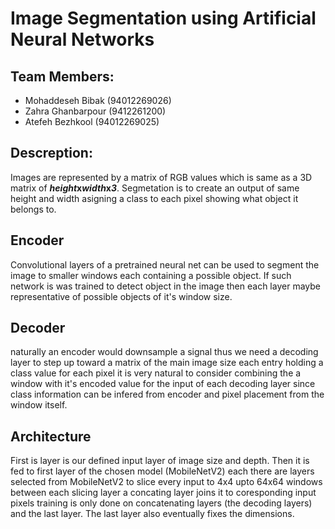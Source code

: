 # Image Segmentation using Artificial Neural Networks

## Team Members:
- Mohaddeseh Bibak (94012269026)
- Zahra Ghanbarpour (9412261200)
- Atefeh Bezhkool (94012269025)

## Descreption:
Images are represented by a matrix of RGB values which is same
as a 3D matrix of **_height_**x**_width_**x**_3_**.
Segmetation is to create an output of same height and width asigning
a class to each pixel showing what object it belongs to.
## Encoder
Convolutional layers of a pretrained neural net can be used to segment the image
to smaller windows each containing a possible object. If such network is was
trained to detect object in the image then each layer maybe representative of
possible objects of it's window size.
## Decoder
naturally an encoder would downsample a signal thus we need a decoding layer to
step up toward a matrix of the main image size each entry holding a class value
for each pixel it is very natural to consider combining the a window with it's 
encoded value for the input of each decoding layer since class information can
be infered from encoder and pixel placement from the window itself.
## Architecture
First is layer is our defined input layer of image size and depth.
Then it is fed to first layer of the chosen model (MobileNetV2) each there are
layers selected from MobileNetV2 to slice every input to 4x4 upto 64x64 windows
between each slicing layer a concating layer joins it to coresponding input
pixels training is only done on concatenating layers (the decoding layers)
and the last layer. The last layer also eventually fixes the dimensions.

